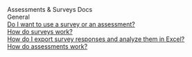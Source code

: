 <!-- 
    Adding new documents!
    1. Duplicate the following:
        <a class="subtopic_link" href="insert_document_link_here*">
            <div class="subtopic_title">insert_document_title here</div>
            <div class="subtopic_description">insert_document_description_here</div>
        </a>
    2. Replace:
        href link with your document's link
        subtopic_title text with your document's title
        subtopic_description text with your document's description
    3. Place in respective subtopic group
    4. Ensure to add the new document in A-Z index
-->

<div class="categoriesHeader" tabindex="0" title="Administrator - Assessments & Surveys Docs Container">Assessments & Surveys Docs</div>
<div class="accordionModule">
  <div class="subtopic selected">
    <div class="subtopic_header" tabindex="0" title="General Docs" role="button" aria-selected="true" selected>General</div>
    <div id="body_1" class="subtopic_links">
      <a class="subtopic_link" href="/tms/tms-administrators/assessments-&-surveys/use-survey-or-assessment.md">
        <div class="subtopic_title">Do I want to use a survey or an assessment?</div>
      </a>
       <a class="subtopic_link" href="/tms/tms-administrators/assessments-&-surveys/surveys.md">
        <div class="subtopic_title">How do surveys work?</div>
      </a>
       <a class="subtopic_link" href="/tms/tms-administrators/assessments-&-surveys/analyze-survey-results.md">
        <div class="subtopic_title">How do I export survey responses and analyze them in Excel?</div>
      </a>
      <a class="subtopic_link" href="/tms/tms-administrators/assessments-&-surveys/assessments.md">
        <div class="subtopic_title">How do assessments work?</div>
      </a>
    </div>
  </div>
</div>

